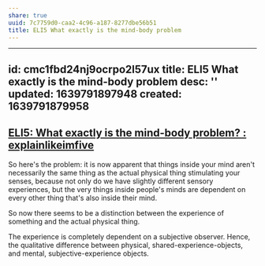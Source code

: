 ```yaml
---
share: true
uuid: 7c7759d0-caa2-4c96-a187-8277dbe56b51
title: ELI5 What exactly is the mind-body problem
---
```

---
id: cmc1fbd24nj9ocrpo2l57ux
title: ELI5 What exactly is the mind-body problem
desc: ''
updated: 1639791897948
created: 1639791879958
---

## [ELI5: What exactly is the mind-body problem? : explainlikeimfive](https://old.reddit.com/r/explainlikeimfive/comments/kpoza/eli5_what_exactly_is_the_mindbody_problem/)

So here's the problem: it is now apparent that things inside your mind aren't necessarily the same thing as the actual physical thing stimulating your senses, because not only do we have slightly different sensory experiences, but the very things inside people's minds are dependent on every other thing that's also inside their mind.

So now there seems to be a distinction between the experience of something and the actual physical thing.

The experience is completely dependent on a subjective observer. Hence, the qualitative difference between physical, shared-experience-objects, and mental, subjective-experience objects.
